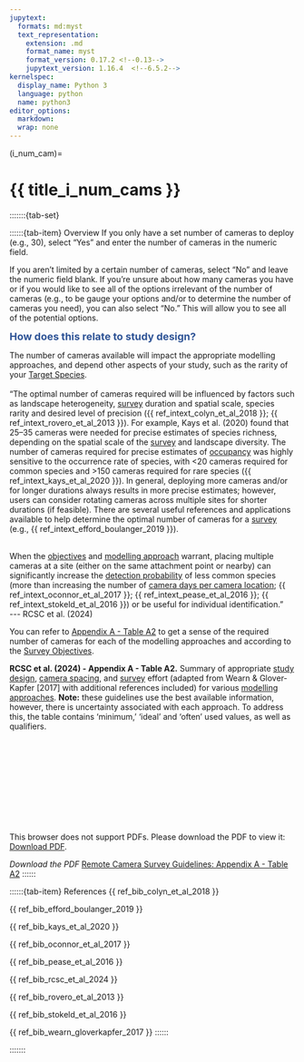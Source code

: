 ```yaml
---
jupytext:
  formats: md:myst
  text_representation:
    extension: .md
    format_name: myst
    format_version: 0.17.2 <!--0.13-->
    jupytext_version: 1.16.4  <!--6.5.2-->
kernelspec:
  display_name: Python 3
  language: python
  name: python3
editor_options: 
  markdown: 
  wrap: none
---
```

(i_num_cam)=
# {{ title_i_num_cams }}

:::::::{tab-set}

::::::{tab-item} Overview
If you only have a set number of cameras to deploy (e.g., 30), select “Yes” and enter the number of cameras in the numeric field.

If you aren’t limited by a certain number of cameras, select “No” and leave the numeric field blank. If you’re unsure about how many cameras you have or if you would like to see all of the options irrelevant of the number of cameras (e.g., to be gauge your options and/or to determine the number of cameras you need), you can also select “No.” This will allow you to see all of the potential options.

**<font size="4"><span style="color:#2F5496">How does this relate to study design?</font></span>**

The number of cameras available will impact the appropriate modelling approaches, and depend other aspects of your study, such as the rarity of your [Target Species](#target_species).<br>
<br>
“The optimal number of cameras required will be influenced by factors such as landscape heterogeneity, [survey](#survey) duration and spatial scale, species rarity and desired level of precision ({{ ref_intext_colyn_et_al_2018 }}; {{ ref_intext_rovero_et_al_2013 }}). For example, Kays et al. (2020) found that 25–35 cameras were needed for precise estimates of species richness, depending on the spatial scale of the [survey](#survey) and landscape diversity. The number of cameras required for precise estimates of [occupancy](#occupancy) was highly sensitive to the occurrence rate of species, with \<20 cameras required for common species and \>150 cameras required for rare species ({{ ref_intext_kays_et_al_2020 }}). In general, deploying more cameras and/or for longer durations always results in more precise estimates; however, users can consider rotating cameras across multiple sites for shorter durations (if feasible). There are several useful references and applications available to help determine the optimal number of cameras for a [survey](#survey) (e.g., {{ ref_intext_efford_boulanger_2019 }}).<br><br>

When the [objectives](#survey_objectives) and [modelling approach](#mods_modelling_approach) warrant, placing multiple cameras at a site (either on the same attachment point or nearby) can significantly increase the [detection probability](#detection_probability) of less common species (more than increasing the number of [camera days per camera location](#camera_days_per_camera_location); {{ ref_intext_oconnor_et_al_2017 }}; {{ ref_intext_pease_et_al_2016 }}; {{ ref_intext_stokeld_et_al_2016 }}) or be useful for individual identification.”<br>
--- RCSC et al. (2024)

You can refer to [Appendix A - Table A2]( https://ab-rcsc.github.io/RCSC-WildCAM_Remote-Camera-Survey-Guidelines-and-Metadata-Standards/1_survey-guidelines/1_10.1_AppendixA-Tables.html) to get a sense of the required number of cameras for each of the modelling approaches and according to the [Survey Objectives](#survey_objectives).

**RCSC et al. (2024) - Appendix A - Table A2.** Summary of appropriate [study design](#survey), [camera spacing](#camera_spacing), and [survey](#survey) effort (adapted from Wearn & Glover-Kapfer [2017] with additional references included) for various [modelling approaches](#mods_modelling_approach). **Note:** these guidelines use the best available information, however, there is uncertainty associated with each approach. To address this, the table contains ‘minimum,’ ‘ideal’ and ‘often’ used values, as well as qualifiers.

<object data="https://ab-rcsc.github.io/RCSC-WildCAM_Remote-Camera-Survey-Guidelines-and-Metadata-Standards/_downloads/a2c4924f22f971faa27c706b8bb6dd0a/Surv_Guidelines_AppendixA-Table-A2_v2.pdf" type="application/pdf" width="1120px" height="880px">
    <embed src="https://ab-rcsc.github.io/RCSC-WildCAM_Remote-Camera-Survey-Guidelines-and-Metadata-Standards/_downloads/a2c4924f22f971faa27c706b8bb6dd0a/Surv_Guidelines_AppendixA-Table-A2_v2.pdf">
        <p>This browser does not support PDFs. Please download the PDF to view it: <a href="https://ab-rcsc.github.io/RCSC-WildCAM_Remote-Camera-Survey-Guidelines-and-Metadata-Standards/_downloads/a2c4924f22f971faa27c706b8bb6dd0a/Surv_Guidelines_AppendixA-Table-A2_v2.pdf">Download PDF</a>.</p>
    </embed>
</object>  

*Download the PDF*
[Remote Camera Survey Guidelines: Appendix A - Table A2](https://ab-rcsc.github.io/RCSC-WildCAM_Remote-Camera-Survey-Guidelines-and-Metadata-Standards/_downloads/a2c4924f22f971faa27c706b8bb6dd0a/Surv_Guidelines_AppendixA-Table-A2_v2.pdf)
::::::

::::::{tab-item} References
{{ ref_bib_colyn_et_al_2018 }}

{{ ref_bib_efford_boulanger_2019 }}

{{ ref_bib_kays_et_al_2020 }}

{{ ref_bib_oconnor_et_al_2017 }}

{{ ref_bib_pease_et_al_2016 }}

{{ ref_bib_rcsc_et_al_2024 }}

{{ ref_bib_rovero_et_al_2013 }}

{{ ref_bib_stokeld_et_al_2016 }}

{{ ref_bib_wearn_gloverkapfer_2017 }}
::::::

:::::::